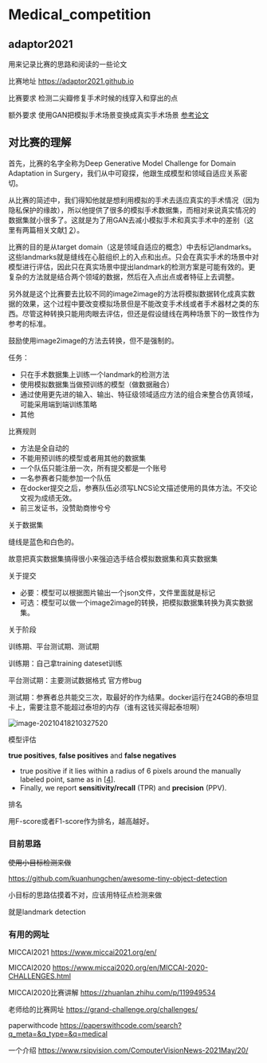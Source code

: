 # Medical_competition
## adaptor2021

用来记录比赛的思路和阅读的一些论文

比赛地址 https://adaptor2021.github.io

比赛要求 检测二尖瓣修复手术时候的线穿入和穿出的点

额外要求 使用GAN把模拟手术场景变换成真实手术场景 [参考论文](https://arxiv.org/abs/1806.03627)

## 对比赛的理解

首先，比赛的名字全称为Deep Generative Model Challenge for Domain Adaptation in Surgery，我们从中可窥探，他跟生成模型和领域自适应关系密切。

从比赛的简述中，我们得知他就是想利用模拟的手术去适应真实的手术情况（因为隐私保护的缘故），所以他提供了很多的模拟手术数据集，而相对来说真实情况的数据集就小很多了。这就是为了用GAN去减小模拟手术和真实手术中的差别（这里有两篇相关文献[1](https://arxiv.org/abs/1806.03627) [2](https://arxiv.org/abs/1906.10011)）。

比赛的目的是从target domain（这是领域自适应的概念）中去标记landmarks。这些landmarks就是缝线在心脏组织上的入点和出点。只会在真实手术的场景中对模型进行评估，因此只在真实场景中提出landmark的检测方案是可能有效的。更复杂的方法就是结合两个领域的数据，然后在入点出点或者特征上去调整。

另外就是这个比赛要去比较不同的image2image的方法将模拟数据转化成真实数据的效果，这个过程中要改变模拟场景但是不能改变手术线或者手术器材之类的东西。尽管这种转换只能用肉眼去评估，但还是假设缝线在两种场景下的一致性作为参考的标准。

鼓励使用image2image的方法去转换，但不是强制的。

任务：

- 只在手术数据集上训练一个landmark的检测方法
- 使用模拟数据集当做预训练的模型（做数据融合）
- 通过使用更先进的输入、输出、特征级领域适应方法的组合来整合仿真领域，可能采用端到端训练策略
- 其他



比赛规则

- 方法是全自动的
- 不能用预训练的模型或者用其他的数据集
- 一个队伍只能注册一次，所有提交都是一个账号
- 一名参赛者只能参加一个队伍
- 在docker提交之后，参赛队伍必须写LNCS论文描述使用的具体方法。不交论文视为成绩无效。
- 前三发证书，没赞助商惨兮兮



关于数据集

缝线是蓝色和白色的。

故意把真实数据集搞得很小来强迫选手结合模拟数据集和真实数据集



关于提交

- 必要：模型可以根据图片输出一个json文件，文件里面就是标记
- 可选：模型可以做一个image2image的转换，把模拟数据集转换为真实数据集。

关于阶段

训练期、平台测试期、测试期

训练期：自己拿training dateset训练

平台测试期：主要测试数据格式 官方修bug

测试期：参赛者总共能交三次，取最好的作为结果。docker运行在24GB的泰坦显卡上，需要注意不能超过泰坦的内存（谁有这钱买得起泰坦啊）

![image-20210418210327520](https://cdn.jsdelivr.net/gh/nekomiao123/pic/img/image-20210418210327520.png)



模型评估

**true positives**, **false positives** and **false negatives**

- true positive    if it lies within a radius of 6 pixels around the manually labeled point, same as in [[4](https://adaptor2021.github.io/#4)]. 
- Finally, we report **sensitivity/recall** (TPR) and **precision** (PPV).

排名

用F-score或者F1-score作为排名，越高越好。

### 目前思路

~~使用小目标检测来做~~

https://github.com/kuanhungchen/awesome-tiny-object-detection

小目标的思路估摸着不对，应该用特征点检测来做

就是landmark detection



### 有用的网址

MICCAI2021 https://www.miccai2021.org/en/

MICCAI2020 https://www.miccai2020.org/en/MICCAI-2020-CHALLENGES.html

MICCAI2020比赛讲解 https://zhuanlan.zhihu.com/p/119949534

老师给的比赛网址 https://grand-challenge.org/challenges/

paperwithcode https://paperswithcode.com/search?q_meta=&q_type=&q=medical

一个介绍 https://www.rsipvision.com/ComputerVisionNews-2021May/20/